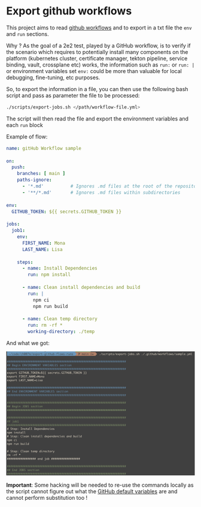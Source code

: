 # Export github workflows

This project aims to read [github workflows](https://docs.github.com/en/actions/quickstart) and to export in a txt file the `env` and `run` sections.

Why ? As the goal of a 2e2 test, played by a GitHub workflow, is to verify if the scenario which requires to potentially install many
components on the platform (kubernetes cluster, certificate manager, tekton pipeline, service binding, vault, crossplane etc) 
works, the information such as `run:` or `run: |`  or environment variables set `env:` could be more than valuable
for local debugging, fine-tuning, etc purposes.

So, to export the information in a file, you can then use the following bash script and pass as parameter the file to be processed:
```bash
./scripts/export-jobs.sh </path/workflow-file.yml>
```
The script will then read the file and export the environment variables and each `run` block

Example of flow:
```yaml
name: gitHub Workflow sample

on:
  push:
    branches: [ main ]
    paths-ignore:
      - '*.md'          # Ignores .md files at the root of the repository
      - '**/*.md'       # Ignores .md files within subdirectories

env:
  GITHUB_TOKEN: ${{ secrets.GITHUB_TOKEN }}

jobs:
  job1:
    env:
      FIRST_NAME: Mona
      LAST_NAME: Lisa

    steps:
      - name: Install Dependencies
        run: npm install

      - name: Clean install dependencies and build
        run: |
          npm ci
          npm run build

      - name: Clean temp directory
        run: rm -rf *
        working-directory: ./temp
```

And what we got:

![sample-generated.png](images%2Fsample-generated.png)


**Important**: Some hacking will be needed to re-use the commands locally as the script cannot figure out what the [GitHub default variables](https://docs.github.com/en/actions/learn-github-actions/variables#default-environment-variables) are 
and cannot perform substitution too !